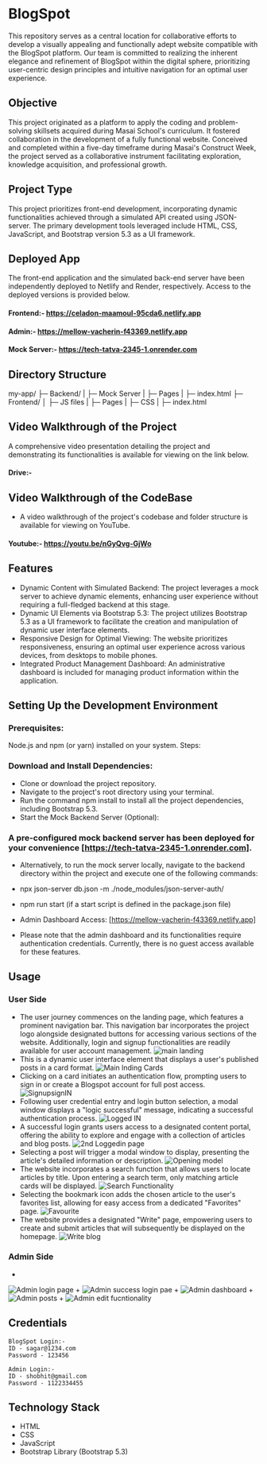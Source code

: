 # BlogSpot
This repository serves as a central location for collaborative efforts to develop a visually appealing and functionally adept website compatible with the BlogSpot platform. Our team is committed to realizing the inherent elegance and refinement of BlogSpot within the digital sphere, prioritizing user-centric design principles and intuitive navigation for an optimal user experience.

## Objective
This project originated as a platform to apply the coding and problem-solving skillsets acquired during Masai School's curriculum. It fostered collaboration in the development of a fully functional website. Conceived and completed within a five-day timeframe during Masai's Construct Week, the project served as a collaborative instrument facilitating exploration, knowledge acquisition, and professional growth.

## Project Type
This project prioritizes front-end development, incorporating dynamic functionalities achieved through a simulated API created using JSON-server. The primary development tools leveraged include HTML, CSS, JavaScript, and Bootstrap version 5.3 as a UI framework.

## Deployed App
The front-end application and the simulated back-end server have been independently deployed to Netlify and Render, respectively. Access to the deployed versions is provided below.

#### Frontend:- https://celadon-maamoul-95cda6.netlify.app
#### Admin:- https://mellow-vacherin-f43369.netlify.app
#### Mock Server:- https://tech-tatva-2345-1.onrender.com

## Directory Structure
my-app/
├─ Backend/
  | ├─ Mock Server
  | ├─ Pages
  | ├─ index.html
├─ Frontend/
  │ ├─ JS files
  | ├─ Pages
  | ├─ CSS
  | ├─ index.html

## Video Walkthrough of the Project
A comprehensive video presentation detailing the project and demonstrating its functionalities is available for viewing on the link below.
#### Drive:- 

## Video Walkthrough of the CodeBase
+ A video walkthrough of the project's codebase and folder structure is available for viewing on YouTube.
#### Youtube:- https://youtu.be/nGyQvg-GjWo

## Features
+ Dynamic Content with Simulated Backend: The project leverages a mock server to achieve dynamic elements, enhancing user experience without requiring a full-fledged backend at this stage.
+ Dynamic UI Elements via Bootstrap 5.3: The project utilizes Bootstrap 5.3 as a UI framework to facilitate the creation and manipulation of dynamic user interface elements.
+ Responsive Design for Optimal Viewing: The website prioritizes responsiveness, ensuring an optimal user experience across various devices, from desktops to mobile phones.
+ Integrated Product Management Dashboard: An administrative dashboard is included for managing product information within the application.

## Setting Up the Development Environment
### Prerequisites:
Node.js and npm (or yarn) installed on your system.
Steps:

### Download and Install Dependencies:

+ Clone or download the project repository.
+ Navigate to the project's root directory using your terminal.
+ Run the command npm install to install all the project dependencies, including Bootstrap 5.3.
+ Start the Mock Backend Server (Optional):

### A pre-configured mock backend server has been deployed for your convenience [https://tech-tatva-2345-1.onrender.com].
+ Alternatively, to run the mock server locally, navigate to the backend directory within the project and execute one of the following commands:
+ npx json-server db.json -m ./node_modules/json-server-auth/
+ npm run start (if a start script is defined in the package.json file)
+ Admin Dashboard Access: [https://mellow-vacherin-f43369.netlify.app]

+ Please note that the admin dashboard and its functionalities require authentication credentials. Currently, there is no guest access available for these features.

## Usage
### User Side
+ The user journey commences on the landing page, which features a prominent navigation bar. This navigation bar incorporates the project logo alongside designated buttons for accessing various sections of the website. Additionally, login and signup functionalities are readily available for user account management.
![main landing](https://github.com/shobhit9742/Tech-Tatva-2345/assets/116214825/e0281a32-6f25-473f-817a-c3f03b5893d1)
+ This is a dynamic user interface element that displays a user's published posts in a card format.
![Main lnding Cards](https://github.com/shobhit9742/Tech-Tatva-2345/assets/116214825/345b81ba-fe5a-481c-aaef-889c6defd3ca)
+ Clicking on a card initiates an authentication flow, prompting users to sign in or create a Blogspot account for full post access.
![SignupsignIN](https://github.com/shobhit9742/Tech-Tatva-2345/assets/116214825/561a8929-a4ef-4d54-bb8b-a029234ee353)
+ Following user credential entry and login button selection, a modal window displays a "logic successful" message, indicating a successful authentication process.
![Logged IN](https://github.com/shobhit9742/Tech-Tatva-2345/assets/116214825/dfa06b13-010f-49d0-9365-8076cc92b3a5)
+ A successful login grants users access to a designated content portal, offering the ability to explore and engage with a collection of articles and blog posts.
![2nd Loggedin page](https://github.com/shobhit9742/Tech-Tatva-2345/assets/116214825/77f8b003-857a-4f79-b053-9e6df55b251a)
+ Selecting a post will trigger a modal window to display, presenting the article's detailed information or description.
![Opening model](https://github.com/shobhit9742/Tech-Tatva-2345/assets/116214825/de5c810e-453a-4faa-9ffe-e11ca40e89e7)
+ The website incorporates a search function that allows users to locate articles by title. Upon entering a search term, only matching article cards will be displayed.
![Search Functionality](https://github.com/shobhit9742/Tech-Tatva-2345/assets/116214825/17f6e0c6-e2d0-46bb-8c69-208c11cf8639)
+ Selecting the bookmark icon adds the chosen article to the user's favorites list, allowing for easy access from a dedicated "Favorites" page.
![Favourite](https://github.com/shobhit9742/Tech-Tatva-2345/assets/116214825/7b1dbc40-157b-4043-847d-79981a05e63b)
+ The website provides a designated "Write" page, empowering users to create and submit articles that will subsequently be displayed on the homepage.
![Write blog](https://github.com/shobhit9742/Tech-Tatva-2345/assets/116214825/9b863c81-c8d1-46af-99f9-a763d0fef13e)

### Admin Side
+
![Admin login page](https://github.com/shobhit9742/Tech-Tatva-2345/assets/116214825/b68cf2c0-332f-48db-a195-a9e7071bd0f9)
+
![Admin success login pae](https://github.com/shobhit9742/Tech-Tatva-2345/assets/116214825/d4dc1311-bb92-468a-8e49-edf551d24771)
+
![Admin dashboard](https://github.com/shobhit9742/Tech-Tatva-2345/assets/116214825/2fd26e34-30ff-4a1b-b371-d8666f2a29e1)
+
![Admin posts](https://github.com/shobhit9742/Tech-Tatva-2345/assets/116214825/1eeeeb48-52d8-4308-8167-396566e69f01)
+
![Admin edit fucntionality](https://github.com/shobhit9742/Tech-Tatva-2345/assets/116214825/b92fde6c-474e-4327-8488-be05a14a72dc)



## Credentials
    BlogSpot Login:- 
    ID - sagar@1234.com
    Password - 123456

    Admin Login:- 
    ID - shobhit@gmail.com
    Password - 1122334455


 ## Technology Stack
- HTML
- CSS
- JavaScript
- Bootstrap Library (Bootstrap 5.3)
